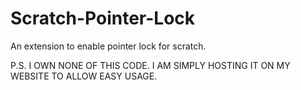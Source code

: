 # Scratch-Pointer-Lock
An extension to enable pointer lock for scratch.




P.S. I OWN NONE OF THIS CODE. I AM SIMPLY HOSTING IT ON MY WEBSITE TO ALLOW EASY USAGE.
